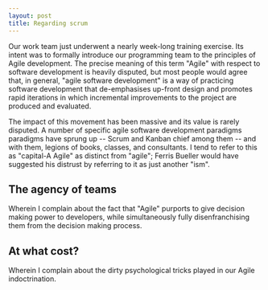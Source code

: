 ```yaml
---
layout: post
title: Regarding scrum
---
```


Our work team just underwent a nearly week-long
training exercise.  Its intent was to formally
introduce our programming team to the principles
of Agile development.  The precise meaning of this
term "Agile" with respect to software development
is heavily disputed, but most people would agree
that, in general, "agile software development" is
a way of practicing software development that
de-emphasises up-front design and promotes rapid
iterations in which incremental improvements to
the project are produced and evaluated.

The impact of this movement has been massive and
its value is rarely disputed.  A number of
specific agile software development paradigms
paradigms have sprung up -- Scrum and Kanban chief
among them -- and with them, legions of books,
classes, and consultants.  I tend to refer to this
as "capital-A Agile" as distinct from "agile";
Ferris Bueller would have suggested his distrust
by referring to it as just another "ism".


## The agency of teams

Wherein I complain about the fact that "Agile"
purports to give decision making power to
developers, while simultaneously fully
disenfranchising them from the decision making
process.

## At what cost?

Wherein I complain about the dirty psychological
tricks played in our Agile indoctrination.

[manifesto]: (http://FIXME.com)

[modeline]: # ( vim: set spell formatoptions+=a textwidth=50 : )
